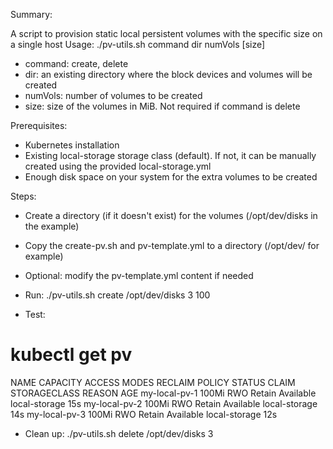 Summary:

A script to provision static local persistent volumes with the specific size on a single host
Usage: ./pv-utils.sh command dir numVols [size]
 - command: create, delete
 - dir: an existing directory where the block devices and volumes will be created
 - numVols: number of volumes to be created
 - size: size of the volumes in MiB. Not required if command is delete


Prerequisites:

- Kubernetes installation
- Existing local-storage storage class (default).
  If not, it can be manually created using the provided local-storage.yml
- Enough disk space on your system for the extra volumes to be created

Steps:

- Create a directory (if it doesn't exist) for the volumes (/opt/dev/disks in the example)
- Copy the create-pv.sh and pv-template.yml to a directory (/opt/dev/ for example)
- Optional: modify the pv-template.yml content if needed

- Run:
./pv-utils.sh create /opt/dev/disks 3 100

- Test:
# kubectl get pv
NAME                                       CAPACITY   ACCESS MODES   RECLAIM POLICY   STATUS      CLAIM                                                          STORAGECLASS          REASON   AGE
my-local-pv-1                              100Mi      RWO            Retain           Available                                                                  local-storage                  15s
my-local-pv-2                              100Mi      RWO            Retain           Available                                                                  local-storage                  14s
my-local-pv-3                              100Mi      RWO            Retain           Available                                                                  local-storage                  12s

- Clean up:
./pv-utils.sh delete /opt/dev/disks 3
